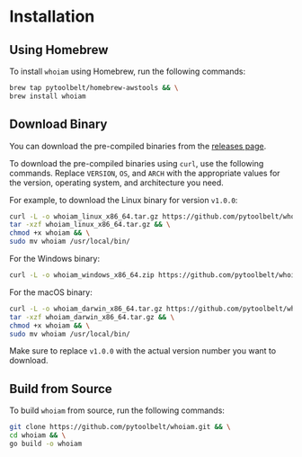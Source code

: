 # Installation

## Using Homebrew

To install `whoiam` using Homebrew, run the following commands:

```sh
brew tap pytoolbelt/homebrew-awstools && \
brew install whoiam
```

## Download Binary

You can download the pre-compiled binaries from the [releases page](https://github.com/pytoolbelt/whoiam/releases).

To download the pre-compiled binaries using `curl`, use the following commands. Replace `VERSION`, `OS`, and `ARCH` with the appropriate values for the version, operating system, and architecture you need.

For example, to download the Linux binary for version `v1.0.0`:

```sh
curl -L -o whoiam_linux_x86_64.tar.gz https://github.com/pytoolbelt/whoiam/releases/download/v1.0.0/whoiam_Linux_x86_64.tar.gz && \
tar -xzf whoiam_linux_x86_64.tar.gz && \
chmod +x whoiam && \
sudo mv whoiam /usr/local/bin/
```

For the Windows binary:

```sh
curl -L -o whoiam_windows_x86_64.zip https://github.com/pytoolbelt/whoiam/releases/download/v1.0.0/whoiam_Windows_x86_64.zip
```

For the macOS binary:

```sh
curl -L -o whoiam_darwin_x86_64.tar.gz https://github.com/pytoolbelt/whoiam/releases/download/v1.0.0/whoiam_Darwin_x86_64.tar.gz && \
tar -xzf whoiam_darwin_x86_64.tar.gz && \
chmod +x whoiam && \
sudo mv whoiam /usr/local/bin/
```

Make sure to replace `v1.0.0` with the actual version number you want to download.

## Build from Source

To build `whoiam` from source, run the following commands:

```sh
git clone https://github.com/pytoolbelt/whoiam.git && \
cd whoiam && \
go build -o whoiam
```
```
